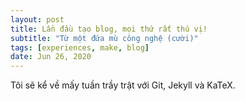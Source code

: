 ```yaml
---
layout: post
title: Lần đầu tạo blog, mọi thứ rất thú vị!
subtitle: "Từ một đứa mù công nghệ (cười)"
tags: [experiences, make, blog]
date: Jun 26, 2020
---
```


Tôi sẽ kể về mấy tuần trầy trật với Git, Jekyll và KaTeX. 